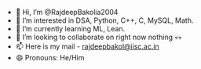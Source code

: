 - 👋 Hi, I’m @RajdeepBakolia2004
- 👀 I’m interested in DSA, Python, C++, C, MySQL, Math.
- 🌱 I’m currently learning ML, Lean.
- 💞️ I’m looking to collaborate on right now nothing 💀💀
- 📫 Here is my mail - rajdeepbakol@iisc.ac.in
- 😄 Pronouns: He/Him

<!---
RajdeepBakolia2004/RajdeepBakolia2004 is a ✨ special ✨ repository because its `README.md` (this file) appears on your GitHub profile.
You can click the Preview link to take a look at your changes.
--->
